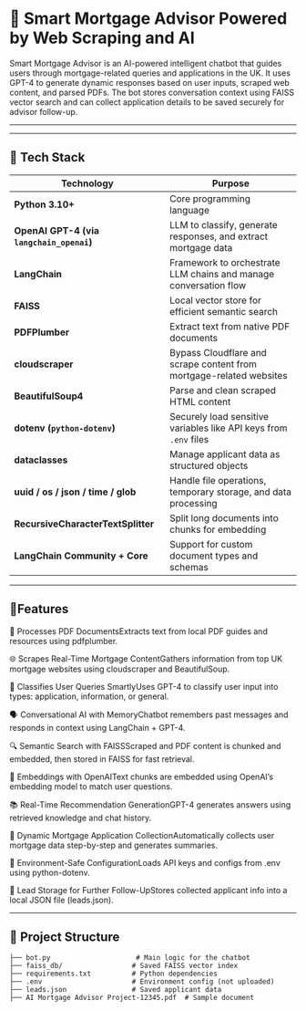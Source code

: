 # 🏡 Smart Mortgage Advisor Powered by Web Scraping and AI

Smart Mortgage Advisor is an AI-powered intelligent chatbot that guides users through mortgage-related queries and applications in the UK. It uses GPT-4 to generate dynamic responses based on user inputs, scraped web content, and parsed PDFs. The bot stores conversation context using FAISS vector search and can collect application details to be saved securely for advisor follow-up.

---


---

## 🧠 Tech Stack

| Technology                                | Purpose                                                             |
| ----------------------------------------- | ------------------------------------------------------------------- |
| **Python 3.10+**                          | Core programming language                                           |
| **OpenAI GPT-4 (via `langchain_openai`)** | LLM to classify, generate responses, and extract mortgage data      |
| **LangChain**                             | Framework to orchestrate LLM chains and manage conversation flow    |
| **FAISS**                                 | Local vector store for efficient semantic search                    |
| **PDFPlumber**                            | Extract text from native PDF documents                              |
| **cloudscraper**                          | Bypass Cloudflare and scrape content from mortgage-related websites |
| **BeautifulSoup4**                        | Parse and clean scraped HTML content                                |
| **dotenv (`python-dotenv`)**              | Securely load sensitive variables like API keys from `.env` files   |
| **dataclasses**                           | Manage applicant data as structured objects                         |
| **uuid / os / json / time / glob**        | Handle file operations, temporary storage, and data processing      |
| **RecursiveCharacterTextSplitter**        | Split long documents into chunks for embedding                      |
| **LangChain Community + Core**            | Support for custom document types and schemas                       |

---

## 🚀Features

📄 Processes PDF DocumentsExtracts text from local PDF guides and resources using pdfplumber.

🌐 Scrapes Real-Time Mortgage ContentGathers information from top UK mortgage websites using cloudscraper and BeautifulSoup.

🧠 Classifies User Queries SmartlyUses GPT-4 to classify user input into types: application, information, or general.

🗣️ Conversational AI with MemoryChatbot remembers past messages and responds in context using LangChain + GPT-4.

🔍 Semantic Search with FAISSScraped and PDF content is chunked and embedded, then stored in FAISS for fast retrieval.

🧬 Embeddings with OpenAIText chunks are embedded using OpenAI’s embedding model to match user questions.

📚 Real-Time Recommendation GenerationGPT-4 generates answers using retrieved knowledge and chat history.

🧾 Dynamic Mortgage Application CollectionAutomatically collects user mortgage data step-by-step and generates summaries.

🔐 Environment-Safe ConfigurationLoads API keys and configs from .env using python-dotenv.

💾 Lead Storage for Further Follow-UpStores collected applicant info into a local JSON file (leads.json).


---


## 📁 Project Structure

```
├── bot.py                     # Main logic for the chatbot
├── faiss_db/                 # Saved FAISS vector index
├── requirements.txt          # Python dependencies
├── .env                      # Environment config (not uploaded)
├── leads.json                # Saved applicant data
├── AI Mortgage Advisor Project-12345.pdf  # Sample document

```

